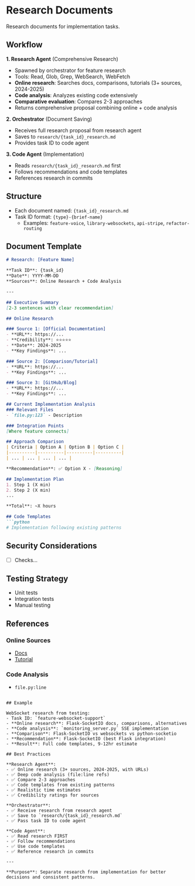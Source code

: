 # Research Documents

Research documents for implementation tasks.

## Workflow

**1. Research Agent** (Comprehensive Research)
- Spawned by orchestrator for feature research
- Tools: Read, Glob, Grep, WebSearch, WebFetch
- **Online research**: Searches docs, comparisons, tutorials (3+ sources, 2024-2025)
- **Code analysis**: Analyzes existing code extensively
- **Comparative evaluation**: Compares 2-3 approaches
- Returns comprehensive proposal combining online + code analysis

**2. Orchestrator** (Document Saving)
- Receives full research proposal from research agent
- Saves to `research/{task_id}_research.md`
- Provides task ID to code agent

**3. Code Agent** (Implementation)
- Reads `research/{task_id}_research.md` first
- Follows recommendations and code templates
- References research in commits

## Structure

- Each document named: `{task_id}_research.md`
- Task ID format: `{type}-{brief-name}`
  - Examples: `feature-voice`, `library-websockets`, `api-stripe`, `refactor-routing`

## Document Template

```markdown
# Research: [Feature Name]

**Task ID**: {task_id}
**Date**: YYYY-MM-DD
**Sources**: Online Research + Code Analysis

---

## Executive Summary
[2-3 sentences with clear recommendation]

## Online Research

### Source 1: [Official Documentation]
- **URL**: https://...
- **Credibility**: ⭐⭐⭐⭐⭐
- **Date**: 2024-2025
- **Key Findings**: ...

### Source 2: [Comparison/Tutorial]
- **URL**: https://...
- **Key Findings**: ...

### Source 3: [GitHub/Blog]
- **URL**: https://...
- **Key Findings**: ...

## Current Implementation Analysis
### Relevant Files
- `file.py:123` - Description

### Integration Points
[Where feature connects]

## Approach Comparison
| Criteria | Option A | Option B | Option C |
|----------|----------|----------|----------|
| ... | ... | ... | ... |

**Recommendation**: ✅ Option X - [Reasoning]

## Implementation Plan
1. Step 1 (X min)
2. Step 2 (X min)
...

**Total**: ~X hours

## Code Templates
```python
# Implementation following existing patterns
```

## Security Considerations
- [ ] Checks...

## Testing Strategy
- Unit tests
- Integration tests
- Manual testing

## References
### Online Sources
- [Docs](url)
- [Tutorial](url)

### Code Analysis
- `file.py:line`
```

## Example

WebSocket research from testing:
- Task ID: `feature-websocket-support`
- **Online research**: Flask-SocketIO docs, comparisons, alternatives
- **Code analysis**: `monitoring_server.py` SSE implementation
- **Comparison**: Flask-SocketIO vs websockets vs python-socketio
- **Recommendation**: Flask-SocketIO (best Flask integration)
- **Result**: Full code templates, 9-12hr estimate

## Best Practices

**Research Agent**:
- ✅ Online research (3+ sources, 2024-2025, with URLs)
- ✅ Deep code analysis (file:line refs)
- ✅ Compare 2-3 approaches
- ✅ Code templates from existing patterns
- ✅ Realistic time estimates
- ✅ Credibility ratings for sources

**Orchestrator**:
- ✅ Receive research from research agent
- ✅ Save to `research/{task_id}_research.md`
- ✅ Pass task ID to code agent

**Code Agent**:
- ✅ Read research FIRST
- ✅ Follow recommendations
- ✅ Use code templates
- ✅ Reference research in commits

---

**Purpose**: Separate research from implementation for better decisions and consistent patterns.
